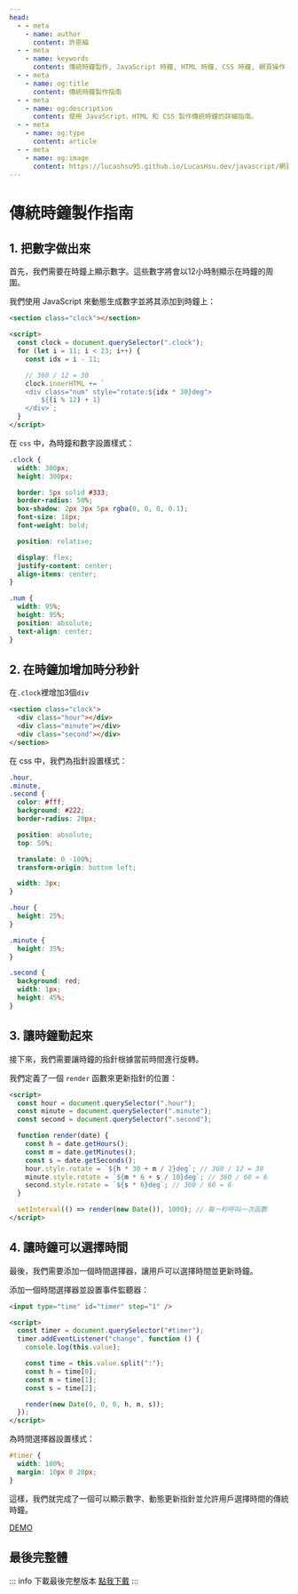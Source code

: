 ```yaml
---
head:
  - - meta
    - name: author
      content: 許恩綸
  - - meta
    - name: keywords
      content: 傳統時鐘製作, JavaScript 時鐘, HTML 時鐘, CSS 時鐘, 網頁操作
  - - meta
    - name: og:title
      content: 傳統時鐘製作指南
  - - meta
    - name: og:description
      content: 使用 JavaScript、HTML 和 CSS 製作傳統時鐘的詳細指南。
  - - meta
    - name: og:type
      content: article
  - - meta
    - name: og:image
      content: https://lucashsu95.github.io/LucasHsu.dev/javascript/網頁操作/傳統時鐘
---
```


# 傳統時鐘製作指南

## 1. 把數字做出來

首先，我們需要在時鐘上顯示數字。這些數字將會以12小時制顯示在時鐘的周圍。

我們使用 JavaScript 來動態生成數字並將其添加到時鐘上：

```html
<section class="clock"></section>

<script>
  const clock = document.querySelector(".clock");
  for (let i = 11; i < 23; i++) {
    const idx = i - 11;

    // 360 / 12 = 30
    clock.innerHTML += `
    <div class="num" style="rotate:${idx * 30}deg">
        ${(i % 12) + 1}
    </div>`;
  }
</script>
```

在 `css` 中，為時鐘和數字設置樣式：

```css
.clock {
  width: 300px;
  height: 300px;

  border: 5px solid #333;
  border-radius: 50%;
  box-shadow: 2px 3px 5px rgba(0, 0, 0, 0.1);
  font-size: 18px;
  font-weight: bold;

  position: relative;

  display: flex;
  justify-content: center;
  align-items: center;
}

.num {
  width: 95%;
  height: 95%;
  position: absolute;
  text-align: center;
}
```

## 2. 在時鐘加增加時分秒針

在`.clock`裡增加3個`div`

```html
<section class="clock">
  <div class="hour"></div>
  <div class="minute"></div>
  <div class="second"></div>
</section>
```

在 css 中，我們為指針設置樣式：

```css
.hour,
.minute,
.second {
  color: #fff;
  background: #222;
  border-radius: 20px;

  position: absolute;
  top: 50%;

  translate: 0 -100%;
  transform-origin: bottom left;

  width: 3px;
}

.hour {
  height: 25%;
}

.minute {
  height: 35%;
}

.second {
  background: red;
  width: 1px;
  height: 45%;
}
```

## 3. 讓時鐘動起來

接下來，我們需要讓時鐘的指針根據當前時間進行旋轉。

我們定義了一個 `render` 函數來更新指針的位置：

```html
<script>
  const hour = document.querySelector(".hour");
  const minute = document.querySelector(".minute");
  const second = document.querySelector(".second");

  function render(date) {
    const h = date.getHours();
    const m = date.getMinutes();
    const s = date.getSeconds();
    hour.style.rotate = `${h * 30 + m / 2}deg`; // 360 / 12 = 30
    minute.style.rotate = `${m * 6 + s / 10}deg`; // 360 / 60 = 6
    second.style.rotate = `${s * 6}deg`; // 360 / 60 = 6
  }

  setInterval(() => render(new Date()), 1000); // 每一秒呼叫一次函數
</script>
```

## 4. 讓時鐘可以選擇時間

最後，我們需要添加一個時間選擇器，讓用戶可以選擇時間並更新時鐘。

添加一個時間選擇器並設置事件監聽器：

```html
<input type="time" id="timer" step="1" />

<script>
  const timer = document.querySelector("#timer");
  timer.addEventListener("change", function () {
    console.log(this.value);

    const time = this.value.split(":");
    const h = time[0];
    const m = time[1];
    const s = time[2];

    render(new Date(0, 0, 0, h, m, s));
  });
</script>
```

為時間選擇器設置樣式：

```css
#timer {
  width: 100%;
  margin: 10px 0 20px;
}
```

這樣，我們就完成了一個可以顯示數字、動態更新指針並允許用戶選擇時間的傳統時鐘。

[DEMO](https://ntub-dp.github.io/javascript-training/clock/clock)

## 最後完整體

::: info 下載最後完整版本
[點我下戴](../assets/網頁操作/clock.zip)
:::